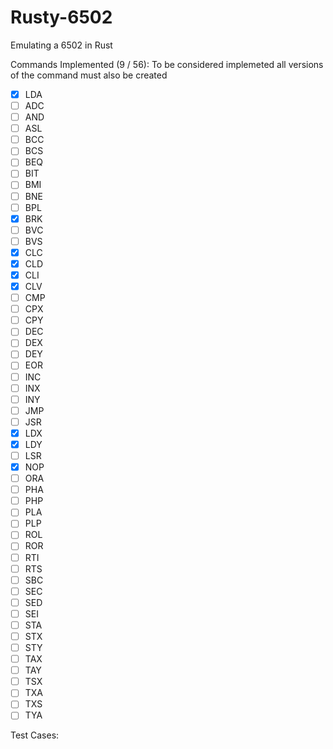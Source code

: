 # Rusty-6502
Emulating a 6502 in Rust

Commands Implemented (9 / 56):
To be considered implemeted all versions of the command must also be created
- [X] LDA
- [ ] ADC
- [ ] AND
- [ ] ASL
- [ ] BCC
- [ ] BCS  
- [ ] BEQ
- [ ] BIT
- [ ] BMI
- [ ] BNE
- [ ] BPL
- [X] BRK
- [ ] BVC
- [ ] BVS
- [X] CLC
- [X] CLD
- [X] CLI
- [X] CLV
- [ ] CMP
- [ ] CPX
- [ ] CPY
- [ ] DEC
- [ ] DEX
- [ ] DEY
- [ ] EOR
- [ ] INC
- [ ] INX
- [ ] INY
- [ ] JMP
- [ ] JSR
- [X] LDX
- [X] LDY
- [ ] LSR
- [X] NOP
- [ ] ORA
- [ ] PHA
- [ ] PHP
- [ ] PLA
- [ ] PLP
- [ ] ROL
- [ ] ROR
- [ ] RTI
- [ ] RTS
- [ ] SBC
- [ ] SEC
- [ ] SED
- [ ] SEI
- [ ] STA
- [ ] STX
- [ ] STY
- [ ] TAX
- [ ] TAY
- [ ] TSX
- [ ] TXA
- [ ] TXS
- [ ] TYA

Test Cases:
